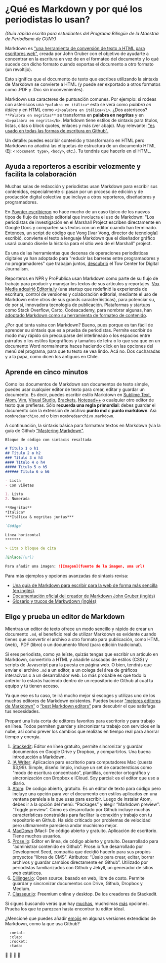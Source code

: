 # ¿Qué es Markdown y por qué los periodistas lo usan?
*(Guía rápida escrita para estudiantes del Programa Bilingüe de la Maestría de Periodismo de CUNY)*

Markdown es ["una herramienta de conversión de texto a HTML para escritores web"](http://daringfireball.net/projects/markdown/), creada por John Gruber con el objetivo de ayudarte a concentrar en la escritura en vez de en el formateo del documento y lo qué sucede con dicho formato cuando exportas el documento a otro formato (un revoltijo).

Esto significa que el documento de texto que escribes utilizando la sintaxis de Markdown se convierte a HTML (y puede ser exportado a otros formatos como .PDF y .Doc sin inconvenientes).

Markdown usa caracteres de puntuación comunes. Por ejemplo: si rodeas con asteriscos una `*palabra en itálica*` esta se verá como *palabra en itálica* y en HTML como `<i>palabra en itálica</i>`. ¿Dos asteriscos? `**Palabra en negritas**` se transforma en **palabra en negritas** y en `<b>palabra en negrita</b>`. Markdown tiene estilos de sintaxis para títulos, listas, citas o block quotes, enlaces y más (ver abajo). Muy relevante: ["es usado en todas las formas de escritura en Github".](https://guides.github.com/features/mastering-markdown/)

Un detalle: puedes escribir contenido y transformarlo en HTML pero Markdown no añadirá las etiquetas de estructura de un documento HTML (Ej: `<!document type>`, `<body>`, etc.). Tu tendrás que hacerlo en el HTML.

## Ayuda a reporteros a escribir velozmente y facilita la colaboración

Muchas salas de redacción y periodistas usan Markdown para escribir sus contenidos, especialmente si pasan por un proceso de edición y de producción digital colectiva que incluye a otros reporteros, diseñadores y programadores.

En [Poynter escribieron](https://www.poynter.org/2015/keeping-up-with-the-times-free-tech-for-nonprofit-newsrooms/384231/) no hace mucho de un caso típico de los nuevos tipos de flujo de trabajo editorial que involucra el uso de Markdown: "Los periodistas de investigación en el Marshall Project escriben directamente en Google Docs y comparten sus textos con un editor cuando han terminado. Entonces, un script de código que Vong [Ivar Vong, director de tecnología] escribió, convierte el texto a lenguaje Markdown que el diseñador gráfico usará cuando diseñe la historia para el sitio web de el Marshall" project.

Es una de las herramientas que decenas de operaciones periodisticas digitales ya han adoptado para "reducir las barreras entre programadores y no programadores" que trabajan juntos, [descubrió](http://towcenter.org/reducing-barriers-between-programmers-and-non-programmers-in-the-newsroom/) el Tow Center for Digital Journalism.

Reporteros en NPR y ProPublica usan Markdown como parte de su flujo de trabajo para producir y manejar los textos de sus artículos y reportajes. [Vox Media adquirió Editoria.ly](http://stet.editorially.com/articles/editorially-joins-vox-media/) (una startup que redefinió la experiencia de escritura, control de versiones y colaboración editorial, mediante el uso de Markdown entre otros de sus grands caracterñisticas), para potenciar su, de por sí, innovadora tecnología de publicación. Plataformas y startups como Stack Overflow, Carto, Codeacademy, para nombrar algunas, han [adoptado Markdown como su herramienta de formateo de contenido](https://carto.com/blog/why-we-use-markdow).

¿Por qué tanta vaina con Markdown? Bueno, pues porque es tan fácil de aprender su sintaxis que es a prueba de periodistas. Permite escribir de modo muy rápido sin preocuparse del interlineado o los espacios entre párrafos o los estilos tipográficos y tamaños de letra o lo que sea que en un documento Word normalmente haces haciendo click en las opciones del menú del programa, para que tu texto se vea lindo. Acá no. Dos cucharadas y a la papa, como dicen los antiguos en Chile.

## Aprende en cinco minutos

Como los documentos de Markdown son documentos de texto simple, puedes usar cualquier editor de texto para crear, editar y guardar un documento. Es decir, puedes escribir estilo Markdown en [Sublime Text](https://www.sublimetext.com/), [Atom](www.atom.io), [Vim](http://www.vim.org/), [Visual Studio](https://code.visualstudio.com/docs), [Brackets](http://brackets.io/), [Notepad++](https://notepad-plus-plus.org/) o cualquier otro editor de texto que prefieras. Sólo **recuerda una regla primordial**: debes guardar el documento con la extensión de archivo **punto md** o **punto markdown**. Así: `nombredearchivo.md` o bien `nombredearchivo.markdown`.

A continuación, la sintaxis básica para formatear textos en Markdown (via la guía de Github ["Mastering Markdown"]((https://guides.github.com/features/mastering-markdown/)).


```markdown
Bloque de código con sintaxis resaltada

# Título 1 o h1
## Título 2 o h2
### Título 3 o h3
#### Título 4 o h4
##### Título 5 o h5
###### Título 6 o h6

- Lista
- Con viñetas

1. Lista
2. Numerada

**Negritas**
*Itálica*
***Itálica & negritas juntas***

`Código`

Línea horizontal
*******

> Cita o bloque de cita

[Enlace](url)

Para añadir una imagen: ![Imagen](fuente de la imagen, una url)

```

Para más ejemplos y opciones avanzadas de sintaxis revisa:
- [Una guía de Markdown para escribir para la web de forma más sencilla (en inglés)](https://scotch.io/bar-talk/a-guide-to-markdown-for-simpler-web-writing
).
- [Documentación oficial del creador de Markdown John Gruber (inglés)](https://daringfireball.net/projects/markdown/)
- [Glosario y trucos de Markwdown (inglés)](https://github.com/adam-p/markdown-here/wiki/Markdown-Cheatsheet)

## Elige y prueba un editor de Markdown

Mientras un editor de texto ofrece un modo sencillo y rápido de crear un documento `.md`, el beneficio real de utilizar Markdown es evidente cuando tienes que convertir el archivo a otro formato para publicación, como HTML (web), .PDF (libro) o un documento Word (para edición tradicional).

Si eres periodista, como ya leíste, quizás tengas que escribir un artículo en Markdown, convertirlo a HTML y añadirle cascadas de estilos (CSS) y scripts de Javascript para la puesta en página web. O bien, tendrás que enviar el archivo `.md` a un editor, a un colega del área de gráficos interacivos o a un desarrollador web. Lo más probable es que todo lo anterior lo estarás haciendo dentro de un repositorio de Github al cual tu equipo y tú tienen acceso.

Ya que ese es tu caso, te irá mucho mejor si escoges y utilizas uno de los muchos editores de Markdown existentes. Puedes buscar ["mejores editores de Markdown"](https://www.google.com/search?q=mejor+editor+de+markdown&ie=utf-8&oe=utf-8&client=firefox-b-ab) o [“best Markdown editors”](https://www.google.com/search?num=50&client=firefox-b-ab&q=%22best+markdown+editors%22&oq=%22best+markdown+editors%22&gs_l=serp.3..0l2j0i22i30k1l8.6222.10539.0.10858.7.7.0.0.0.0.79.391.6.6.0.foo%2Cewh%3D0%2Cnso-enksa%3D0%2Cnso-enfk%3D1%2Cnso-usnt%3D1%2Cnso-qnt-npqp%3D0-2%2Cnso-qnt-npdq%3D0-5%2Cnso-qnt-npt%3D0-13%2Cnso-qnt-ndc%3D300%2Ccspa-dspm-nm-mnp%3D0-065%2Ccspa-dspm-nm-mxp%3D0-1625%2Cnso-unt-npqp%3D0-2%2Cnso-unt-npdq%3D0-35%2Cnso-unt-npt%3D0-1%2Cnso-unt-ndc%3D300%2Ccspa-uipm-nm-mnp%3D0-0125%2Ccspa-uipm-nm-mxp%3D0-0875%2Ccfro%3D1%2Cewh%3D0%2Cnso-enksa%3D0%2Cnso-enfk%3D0...0...1.1.64.serp..1.6.390...0i67k1j0i7i30k1j0i13k1j0i30k1.4y9J40xDMGw) para descubrir el que satisfaga tus necesidades.

Preparé una lista corta de editores favoritos para escritorio y para trabajo en línea. Todos permiten guardar y sincronizar tu trabajo con servicios en la nube, así como prever los cambios que realizas en tiempo real para ahorrar tiempo y energía.

1. [Stackedit](https://stackedit.io): Editor en línea gratuito, permite sincronizar y guardar documentos en Google Drive y Dropbox, y compartirlos. Una buena introducción a Markdown.
2. [IA Writer](https://ia.net/writer/): Aplicacion para escritorio para computadores Mac (cuesta $3,99). Simple, diseño limpio, incluye un set de caractersticas como "modo de escritura concentrado", plantillas, corrector ortográfico y sincronización con Dropbox e iCloud. Soy parcial: es el editor que uso a diario.
3. [Atom](www.atom.io): De codigo abierto, gratuito. Es un editor de texto para código pero incluye una opción para ver el documento con estilos aplicados en una ventana paralela a la que usas para escribir. Luego de instalar Atom, debes ir a la opción del menú: “Packages” y elegir “Markdown preview”: “Toggle preview”. Cómo es desarrollado por Github incluye muchas características construidas para facilitar la conexión y trabajo con tu repositorio en Github. Ha sido criticado por problemas de velocidad pero ultimamente pareciera andar muchísmo mejor.
4. [MacDown](http://macdown.uranusjr.com/) (Mac): De código abierto y gratuito. Aplicación de escritorio. Tiene muchos usuarios.
5. [Prose.io](http://prose.io/): Editor en línea, de código abierto y gratuito. Desarrollado para “administrar contenido en Github”. Prose.io fue desarrollado por Development Seed, compañía que decidió hacerlo para sus propios proyectos "libres de CMS". Atributos: “Úsalo para crear, editar, borrar archivos y guardar cambios directamente en Github”. Utilizado por periodistas familiarizados con Github y Jekyll, un generador de sitios web estáticos.
6. [Dillinger.io](http://dillinger.io/): Open source, basado en web, libre de costo. Permite guardar y sincronizar documentos con Drive, Github, Dropbox y Medium.
7. [Classeur.io](http://classeur.io/): Freemium online y desktop. De los creadores de Stackedit.

Si sigues buscando verás que hay [muchas](https://www.slant.co/topics/899/~best-markdown-editor-for-os-x), muchsimas [más](https://speckyboy.com/markdown-tools-editors/) opciones. Prueba los que te parezcan hasta encontrar tu editor ideal.

¿Mencioné que puedes añadir [emojis](http://www.webpagefx.com/tools/emoji-cheat-sheet/) en algunas versiones extendidas de Markdown, como la que usa Github?

```
  :metal:
  :clap:
  :rocket:
  :tada:
 ```
 :metal:
 :clap:
 :rocket:
 :tada:

 [//]: # (Así es como escribes comentarios en tu Markdown para que no se vean en tu página web HTML.)
